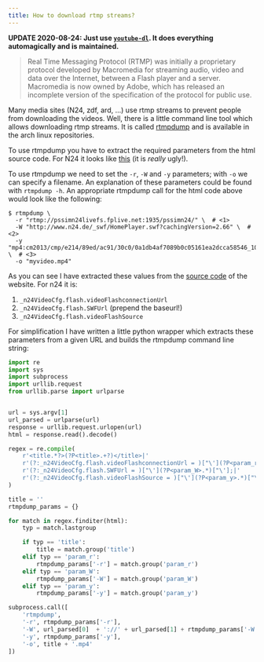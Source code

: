 ```yaml
---
title: How to download rtmp streams?
---
```


**UPDATE 2020-08-24: Just use [`youtube-dl`](https://ytdl-org.github.io/youtube-dl/). It does everything automagically and is maintained.**

> Real Time Messaging Protocol (RTMP) was initially a proprietary protocol
> developed by Macromedia for streaming audio, video and data over the Internet,
> between a Flash player and a server. Macromedia is now owned by Adobe, which has
> released an incomplete version of the specification of the protocol for public
> use.

Many media sites (N24, zdf, ard, ...) use rtmp streams to prevent people from
downloading the videos. Well, there is a little command line tool which allows
downloading rtmp streams. It is called
[rtmpdump](https://www.archlinux.org/packages/?name=rtmpdump) and is available in
the arch linux repositories.

To use rtmpdump you have to extract the required parameters from the html source
code. For N24 it looks like [this](/2014-09-22-n24-source.txt) (it is *really* ugly!).


To use rtmpdump we need to set the `-r`, `-W` and `-y` parameters; with `-o` we
can specify a filename. An explanation of these parameters could be found with
`rtmpdump -h`. An appropriate rtmpdump call for the html code above would look
like the following:

```
$ rtmpdump \
  -r "rtmp://pssimn24livefs.fplive.net:1935/pssimn24/" \  # <1>
  -W "http://www.n24.de/_swf/HomePlayer.swf?cachingVersion=2.66" \  # <2>
  -y "mp4:cm2013/cmp/e214/89ed/ac91/30c0/0a1db4af7089b0c05161ea2dcca58546_1000.mp4" \  # <3>
  -o "myvideo.mp4"
```

As you can see I have extracted these values from the
[source code](http://pastebin.com/raw.php?i=brF5DvUL) of the website. For n24 it
is:

1. `_n24VideoCfg.flash.videoFlashconnectionUrl`
2. `_n24VideoCfg.flash.SWFUrl` (prepend the baseurl!)
3. `_n24VideoCfg.flash.videoFlashSource`

For simplification I have written a little python wrapper which extracts these
parameters from a given URL and builds the rtmpdump command line string:

``` python
import re
import sys
import subprocess
import urllib.request
from urllib.parse import urlparse


url = sys.argv[1]
url_parsed = urlparse(url)
response = urllib.request.urlopen(url)
html = response.read().decode()

regex = re.compile(
    r'<title.*?>(?P<title>.+?)</title>|'
    r'(?:_n24VideoCfg.flash.videoFlashconnectionUrl = )["\'](?P<param_r>.*)["\'];|'
    r'(?:_n24VideoCfg.flash.SWFUrl = )["\'](?P<param_W>.*)["\'];|'
    r'(?:_n24VideoCfg.flash.videoFlashSource = )["\'](?P<param_y>.*)["\'];|'
)

title = ''
rtmpdump_params = {}

for match in regex.finditer(html):
    typ = match.lastgroup

    if typ == 'title':
        title = match.group('title')
    elif typ == 'param_r':
        rtmpdump_params['-r'] = match.group('param_r')
    elif typ == 'param_W':
        rtmpdump_params['-W'] = match.group('param_W')
    elif typ == 'param_y':
        rtmpdump_params['-y'] = match.group('param_y')

subprocess.call([
    'rtmpdump',
    '-r', rtmpdump_params['-r'],
    '-W', url_parsed[0]  + '://' + url_parsed[1] + rtmpdump_params['-W'],
    '-y', rtmpdump_params['-y'],
    '-o', title + '.mp4'
])
```
